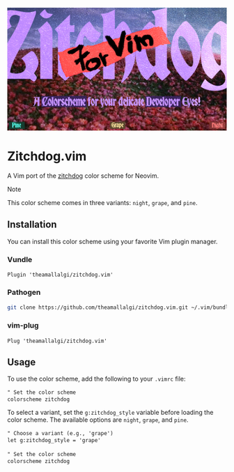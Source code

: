 ![HEADER IMAGE](https://github.com/theamallalgi/zitchdog.vim/blob/main/dependencies/header.png?raw=true)
# Zitchdog.vim
A Vim port of the [zitchdog](https://github.com/theamallalgi/zitchdog) color scheme for Neovim.

>[!NOTE]
> This color scheme comes in three variants: `night`, `grape`, and `pine`.

## Installation

You can install this color scheme using your favorite Vim plugin manager.

### Vundle

```vim
Plugin 'theamallalgi/zitchdog.vim'
```

### Pathogen

```bash
git clone https://github.com/theamallalgi/zitchdog.vim.git ~/.vim/bundle/zitchdog.vim
```

### vim-plug

```vim
Plug 'theamallalgi/zitchdog.vim'
```

## Usage

To use the color scheme, add the following to your `.vimrc` file:

```vim
" Set the color scheme
colorscheme zitchdog
```

To select a variant, set the `g:zitchdog_style` variable before loading the color scheme. The available options are `night`, `grape`, and `pine`.

```vim
" Choose a variant (e.g., 'grape')
let g:zitchdog_style = 'grape'

" Set the color scheme
colorscheme zitchdog
```
